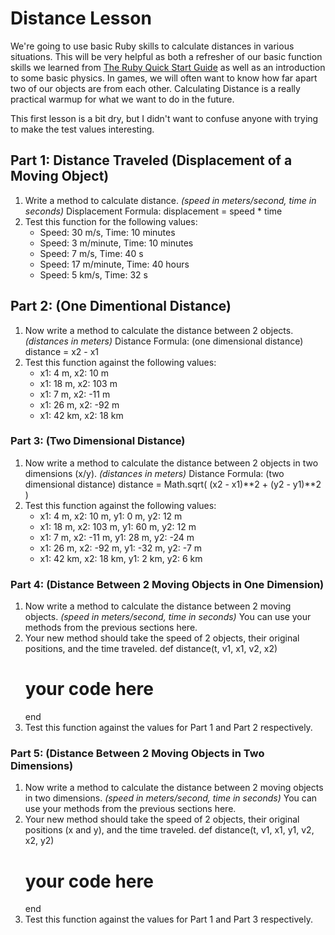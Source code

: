 # Distance Lesson
We're going to use basic Ruby skills to calculate distances in various situations. This will be very helpful as both a refresher of our basic function skills we learned from [The Ruby Quick Start Guide](http://www.ruby-lang.org/en/documentation/quickstart/4/) as well as an introduction to some basic physics. In games, we will often want to know how far apart two of our objects are from each other. Calculating Distance is a really practical warmup for what we want to do in the future.

This first lesson is a bit dry, but I didn't want to confuse anyone with trying to make the test values interesting.

## Part 1: Distance Traveled (Displacement of a Moving Object)
1. Write a method to calculate distance. *(speed in meters/second, time in seconds)*
    Displacement Formula:
    displacement = speed * time
2. Test this function for the following values:
    * Speed: 30 m/s, Time: 10 minutes
    * Speed: 3 m/minute, Time: 10 minutes
    * Speed: 7 m/s, Time: 40 s
    * Speed: 17 m/minute, Time: 40 hours
    * Speed: 5 km/s, Time: 32 s

## Part 2: (One Dimentional Distance)
1. Now write a method to calculate the distance between 2 objects. *(distances in meters)*
    Distance Formula: (one dimensional distance)
    distance = x2 - x1
2. Test this function against the following values:
    * x1: 4 m, x2: 10 m
    * x1: 18 m, x2: 103 m
    * x1: 7 m, x2: -11 m
    * x1: 26 m, x2: -92 m
    * x1: 42 km, x2: 18 km

### Part 3: (Two Dimensional Distance)
1. Now write a method to calculate the distance between 2 objects in two dimensions (x/y). *(distances in meters)*
    Distance Formula: (two dimensional distance)
    distance = Math.sqrt( (x2 - x1)**2 + (y2 - y1)**2 )
2. Test this function against the following values:
    * x1: 4 m, x2: 10 m, y1: 0 m, y2: 12 m
    * x1: 18 m, x2: 103 m, y1: 60 m, y2: 12 m
    * x1: 7 m, x2: -11 m, y1: 28 m, y2: -24 m
    * x1: 26 m, x2: -92 m, y1: -32 m, y2: -7 m
    * x1: 42 km, x2: 18 km, y1: 2 km, y2: 6 km

### Part 4: (Distance Between 2 Moving Objects in One Dimension)
1. Now write a method to calculate the distance between 2 moving objects. *(speed in meters/second, time in seconds)*
    You can use your methods from the previous sections here.
2. Your new method should take the speed of 2 objects, their original positions, and the time traveled.
    def distance(t, v1, x1, v2, x2)
      # your code here
    end
3. Test this function against the values for Part 1 and Part 2 respectively.

### Part 5: (Distance Between 2 Moving Objects in Two Dimensions)
1. Now write a method to calculate the distance between 2 moving objects in two dimensions. *(speed in meters/second, time in seconds)*
    You can use your methods from the previous sections here.
2. Your new method should take the speed of 2 objects, their original positions (x and y), and the time traveled.
    def distance(t, v1, x1, y1, v2, x2, y2)
      # your code here
    end
3. Test this function against the values for Part 1 and Part 3 respectively.
